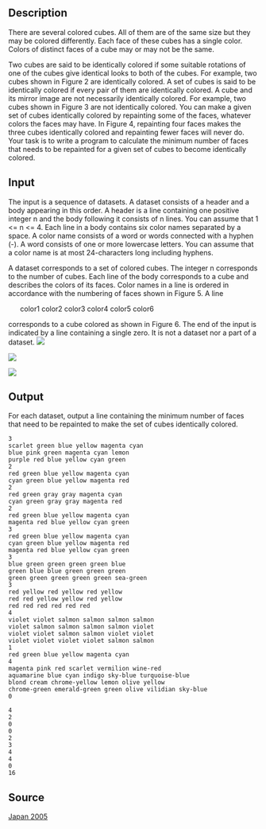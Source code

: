 <h2>Description</h2><p>There are several colored cubes. All of them are of the same size but they may be colored differently. Each face of these cubes has a single color. Colors of distinct faces of a cube may or may not be the same.
</p>Two cubes are said to be identically colored if some suitable rotations of one of the cubes give identical looks to both of the cubes. For example, two cubes shown in Figure 2 are identically colored. A set of cubes is said to be identically colored if every pair of them are identically colored.
A cube and its mirror image are not necessarily identically colored. For example, two cubes shown in Figure 3 are not identically colored.
You can make a given set of cubes identically colored by repainting some of the faces, whatever colors the faces may have. In Figure 4, repainting four faces makes the three cubes identically colored and repainting fewer faces will never do.
Your task is to write a program to calculate the minimum number of faces that needs to be repainted for a given set of cubes to become identically colored.<h2>Input</h2><p>The input is a sequence of datasets. A dataset consists of a header and a body appearing in this order. A header is a line containing one positive integer n and the body following it consists of n lines. You can assume that 1 &lt;= n &lt;= 4. Each line in a body contains six color names separated by a space. A color name consists of a word or words connected with a hyphen (-). A word consists of one or more lowercase letters. You can assume that a color name is at most 24-characters long including hyphens.
</p>A dataset corresponds to a set of colored cubes. The integer n corresponds to the number of cubes. Each line of the body corresponds to a cube and describes the colors of its faces. Color names in a line is ordered in accordance with the numbering of faces shown in Figure 5. A line
<ul>color1 color2 color3 color4 color5 color6</ul><p>
</p>corresponds to a cube colored as shown in Figure 6.
The end of the input is indicated by a line containing a single zero. It is not a dataset nor a part of a dataset.
<img src="images/2741_1.jpg"><p>
</p><img src="images/2741_2.jpg"><p>
</p><img src="images/2741_3.jpg"><p>
</p><h2>Output</h2><p>For each dataset, output a line containing the minimum number of faces that need to be repainted to make the set of cubes identically colored.</p><pre><code class="language-input1">3
scarlet green blue yellow magenta cyan
blue pink green magenta cyan lemon
purple red blue yellow cyan green
2
red green blue yellow magenta cyan
cyan green blue yellow magenta red
2
red green gray gray magenta cyan
cyan green gray gray magenta red
2
red green blue yellow magenta cyan
magenta red blue yellow cyan green
3
red green blue yellow magenta cyan
cyan green blue yellow magenta red
magenta red blue yellow cyan green
3
blue green green green green blue
green blue blue green green green
green green green green green sea-green
3
red yellow red yellow red yellow
red red yellow yellow red yellow
red red red red red red
4
violet violet salmon salmon salmon salmon
violet salmon salmon salmon salmon violet
violet violet salmon salmon violet violet
violet violet violet violet salmon salmon
1
red green blue yellow magenta cyan
4
magenta pink red scarlet vermilion wine-red
aquamarine blue cyan indigo sky-blue turquoise-blue
blond cream chrome-yellow lemon olive yellow
chrome-green emerald-green green olive vilidian sky-blue
0</code></pre><pre><code class="language-output1">4
2
0
0
2
3
4
4
0
16</code></pre><h2>Source</h2><a href="searchproblem?field=source&amp;key=Japan+2005">Japan 2005</a>